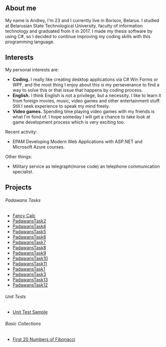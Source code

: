 ## About me

My name is Andrey, I'm 23 and I currently live in Borisov, Belarus. I studied at Belarusian State Technological University, faculty of information technology and graduated from it in 2017. I made my thesis software by using C#, so I decided to continue improving my coding skills with this programming language. 


## Interests

My personal interests are:
 - **Coding.** I really like creating desktop applications via C# Win Forms or WPF, and the most thing I enjoy about this is my perseverance to find a way to solve this or that issue that happens by coding process.
 -	**English.** I think English is not a privilege, but a necessity. I like to learn it from foreign movies, music, video games and other entertainment stuff. Still I seek experience to speak my mind freely.
 -	**Video games.** Spending time playing video games with my friends is what I'm fond of. I hope someday I will get a chance to take look at game development process which is very exciting too.

Recent activity:
 - EPAM Developing Modern Web Applications with ASP.NET and Microsoft Azure courses.
 
 Other things:
 - Military service as telegraph(morse code) an telephone communication specialist. 

## Projects

###### Padawans Tasks

 - [Fancy Calc](https://github.com/OliCyrus/FancyCalc)
 - [PadawansTask2](https://github.com/OliCyrus/PadawansTask2)
 - [PadawansTask4](https://github.com/OliCyrus/PadawansTask4)
 - [PadawansTask5](https://github.com/OliCyrus/PadawansTask5)
 - [PadawansTask6](https://github.com/OliCyrus/PadawansTask6)
 - [PadawansTask7](https://github.com/OliCyrus/PadawansTask7)
 - [PadawansTask8](https://github.com/OliCyrus/PadawansTask8)
 - [PadawansTask9](https://github.com/OliCyrus/PadawansTask9)
 - [PadawansTask10](https://github.com/OliCyrus/PadawansTask10)
 - [PadawansTask11](https://github.com/OliCyrus/PadawansTask11)
 - [PadawansTask1](https://github.com/OliCyrus/PadawansTask1)
 - [PadawansTask3](https://github.com/OliCyrus/PadawansTask3)
 - [PadawansTask13](https://github.com/OliCyrus/PadawansTask13)
 - [PadawansTask12](https://github.com/OliCyrus/PadawansTask12)
 
###### Unit Tests
 
 - [Unit Test Sample](https://github.com/OliCyrus/Unit-Testing-Sample)
 
###### Basic Collections

 - [First 20 Numbers of Fibonacci](https://github.com/OliCyrus/First-20-of-Fibonacci)
